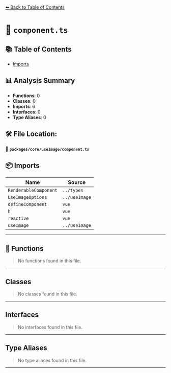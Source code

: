 [⬅️ Back to Table of Contents](../../../index.md)

# 📄 `component.ts`

## 📚 Table of Contents

- [Imports](#imports)

## 📊 Analysis Summary

- **Functions**: 0
- **Classes**: 0
- **Imports**: 6
- **Interfaces**: 0
- **Type Aliases**: 0

## 🛠️ File Location:
📂 **`packages/core/useImage/component.ts`**

## 📦 Imports

| Name | Source |
|------|--------|
| `RenderableComponent` | `../types` |
| `UseImageOptions` | `../useImage` |
| `defineComponent` | `vue` |
| `h` | `vue` |
| `reactive` | `vue` |
| `useImage` | `../useImage` |


---

## 🔧 Functions

> No functions found in this file.


---

## Classes

> No classes found in this file.


---

## Interfaces

> No interfaces found in this file.


---

## Type Aliases

> No type aliases found in this file.


---